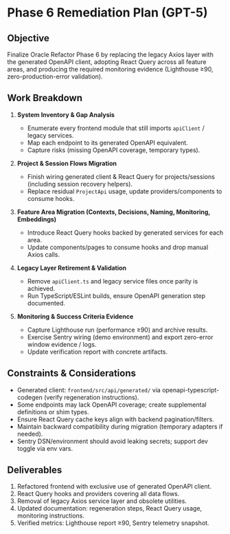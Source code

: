 # Phase 6 Remediation Plan (GPT-5)

## Objective
Finalize Oracle Refactor Phase 6 by replacing the legacy Axios layer with the generated OpenAPI client, adopting React Query across all feature areas, and producing the required monitoring evidence (Lighthouse ≥90, zero-production-error validation).

## Work Breakdown

1. **System Inventory & Gap Analysis**
   - Enumerate every frontend module that still imports `apiClient` / legacy services.
   - Map each endpoint to its generated OpenAPI equivalent.
   - Capture risks (missing OpenAPI coverage, temporary types).

2. **Project & Session Flows Migration**
   - Finish wiring generated client & React Query for projects/sessions (including session recovery helpers).
   - Replace residual `ProjectApi` usage, update providers/components to consume hooks.

3. **Feature Area Migration (Contexts, Decisions, Naming, Monitoring, Embeddings)**
   - Introduce React Query hooks backed by generated services for each area.
   - Update components/pages to consume hooks and drop manual Axios calls.

4. **Legacy Layer Retirement & Validation**
   - Remove `apiClient.ts` and legacy service files once parity is achieved.
   - Run TypeScript/ESLint builds, ensure OpenAPI generation step documented.

5. **Monitoring & Success Criteria Evidence**
   - Capture Lighthouse run (performance ≥90) and archive results.
   - Exercise Sentry wiring (demo environment) and export zero-error window evidence / logs.
   - Update verification report with concrete artifacts.

## Constraints & Considerations
- Generated client: `frontend/src/api/generated/` via openapi-typescript-codegen (verify regeneration instructions).
- Some endpoints may lack OpenAPI coverage; create supplemental definitions or shim types.
- Ensure React Query cache keys align with backend pagination/filters.
- Maintain backward compatibility during migration (temporary adapters if needed).
- Sentry DSN/environment should avoid leaking secrets; support dev toggle via env vars.

## Deliverables
1. Refactored frontend with exclusive use of generated OpenAPI client.
2. React Query hooks and providers covering all data flows.
3. Removal of legacy Axios service layer and obsolete utilities.
4. Updated documentation: regeneration steps, React Query usage, monitoring instructions.
5. Verified metrics: Lighthouse report ≥90, Sentry telemetry snapshot.
